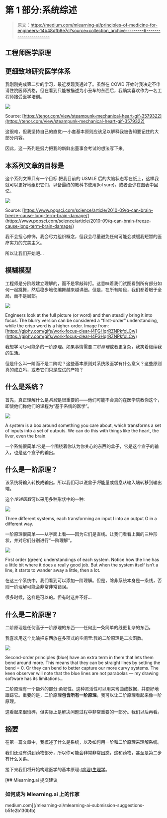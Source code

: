 # 第 1 部分:系统综述

> 原文：<https://medium.com/mlearning-ai/principles-of-medicine-for-engineers-14b48dfb8e7c?source=collection_archive---------6----------------------->

## 工程师医学原理

## 更细致地研究医学体系

我刚刚完成第二步的学习，最近发现我通过了。虽然在 COVID 开始时我决定不申请住院医师资格，但在看到只能被描述为小丑车的东西后，我确实喜欢作为一名工程师接受医学培训。

![](img/7845fbc39e70c8febee8a6e59c4db734.png)

Source: [https://tenor.com/view/steampunk-mechanical-heart-gif-3579322](https://tenor.com/view/steampunk-mechanical-heart-gif-3579322)

这很难，但我坚持自己的直觉:一小套基本原则应该足以解释我被告知要记住的大部分内容。

因此，这一系列是努力把我的新鲜出董事会考试的想法写下来。

## 本系列文章的目标是

这个系列文章只有一个目标:把我目前的 USMLE 后的大脑状态写在纸上，这样我就可以更好地组织它们，以备最终的教科书使用(lol sure)。或者至少在图表中回忆。

![](img/e4e9e7f590b7bd6418e2282bbfa9a51e.png)

Source: [https://www.popsci.com/science/article/2010-09/q-can-brain-freeze-cause-long-term-brain-damage/](https://www.popsci.com/science/article/2010-09/q-can-brain-freeze-cause-long-term-brain-damage/)

我不会担心修饰，我会尽力组织概念，但我会尽量避免任何可能会减缓我短暂的医疗实力的完美主义。

所以让我们开始吧…

## 模糊模型

工程师是分阶段建立理解的，而不是零敲碎打。这意味着我们试图看到所有部分如何一起跳舞，然后稳步地使编舞越来越详细。但是，在所有阶段，我们都着眼于全局，而不是局部。

![](img/adf16b721280bc9f167a5105556d6498.png)

Engineers look at the full picture (or word) and then steadily bring it into focus. The blurry version can be considered a “first-order” understanding, while the crisp word is a higher-order. Image from: [https://giphy.com/gifs/work-focus-clear-l4FGHqrRZNPkfoLCw](https://giphy.com/gifs/work-focus-clear-l4FGHqrRZNPkfoLCw)

我想学习尽可能多的一阶原理。如果事情需要*二阶原理*或者更复杂，我笑着继续我的生活。

但是什么叫一阶而不是二阶呢？这些基本原则对系统级医学有什么意义？这些原则真的成立吗，或者它们只是应试的产物？

## 什么是系统？

首先，真正理解什么是*系统*是很重要的——他们可能不会真的在医学院教你这个，即使他们称他们的课程为“基于系统的医学”。

![](img/f683f255f79827fc8cd0fbb684150b51.png)

A system is a box around something you care about, which transforms a set of inputs into a set of outputs. We can do this with things like the heart, the liver, even the brain.

一个系统很简单:它是一个围绕着你认为你关心的东西的盒子，它是这个盒子的输入，也是这个盒子的输出。

## 什么是一阶原理？

该系统将输入转换成输出。所以我们可以说盒子*将*能量或信息从输入端转移到输出端。

这个*传递函数*可以采用多种形状中的一种:

![](img/672e5cd8209bb7dcf30d85d5adfc1f25.png)

Three different systems, each transforming an input I into an output O in a different way.

一阶原理很简单——从字面上看——因为它们是直线。让我们看看上面的三种形状，并对它们分别进行“一阶理解”。

![](img/e292abed8f683398a76414c5a2171878.png)

First order (green) understandings of each system. Notice how the line has a little bit where it does a really good job. But when the system itself isn’t a line, it starts to wander away a little, then a lot.

在这三个系统中，我们看到可以添加一阶理解。但是，除非系统本身是一条线，否则一阶理解可能会非常非常错误。

很多时候，这样是可以的。但有时这并不好…

## 什么是二阶原理？

二阶原理是任何高于一阶原理的东西——任何比一条简单的线更复杂的东西。

我喜欢用这个比喻把东西放在多项式的空间里:我的二阶原理是二次函数。

![](img/a4d6c0cd9f65abe66445d9dee78059ed.png)

Second-order principles (blue) have an extra term in them that lets them bend around more. This means that they can be straight lines by setting the bend = 0\. Or they can bend to better capture our more curvy systems. The keen observer will note that the blue lines are not parabolas — my drawing software has its limitations…

二阶原理有一个额外的部分:柔韧性。这种灵活性可以用来弯曲成数据，并更好地跟踪它。重要的是，二阶原理**包含所有一阶原理**。我可以让二阶原理看起来像一阶原理。

这看起来很琐碎，但实际上是解决问题过程中非常重要的一部分。我们以后再看。

## 摘要

在第一篇文章中，我概述了什么是系统，以及如何用一阶和二阶原理来理解系统。

我们还没有讲到药物部分，所以你可能会非常非常困惑，这和药物，甚至是第二步有什么关系。

接下来我们将开始构建医学的基本原理:[(病理)生理学](https://virati.medium.com/part-2-physiology-and-its-pathological-perturbations-636c436cddca)。

[](/mlearning-ai/mlearning-ai-submission-suggestions-b51e2b130bfb) [## Mlearning.ai 提交建议

### 如何成为 Mlearning.ai 上的作家

medium.com](/mlearning-ai/mlearning-ai-submission-suggestions-b51e2b130bfb)